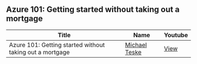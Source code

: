 ## Azure 101: Getting started without taking out a mortgage

Title                                                                   | Name                                                 | Youtube
----------------------------------------------------------------------- | ---------------------------------------------------- | --------------------------------------
Azure 101: Getting started without taking out a mortgage                          | [Michael Teske](https://www.pluralsight.com) | [View](https://www.youtube.com/watch?v=bN59KFnx1Wk)

